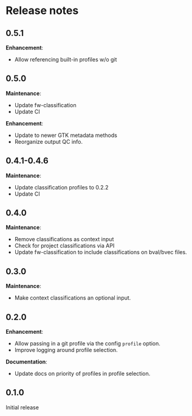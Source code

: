 # Release notes

## 0.5.1

__Enhancement__:

* Allow referencing built-in profiles w/o git

## 0.5.0

__Maintenance__:

* Update fw-classification
* Update CI

__Enhancement__:

* Update to newer GTK metadata methods
* Reorganize output QC info.

## 0.4.1-0.4.6

__Maintenance__:

* Update classification profiles to 0.2.2
* Update CI

## 0.4.0

__Maintenance__:

* Remove classifications as context input
* Check for project classifications via API
* Update fw-classification to include classifications on bval/bvec files.

## 0.3.0

__Maintenance__:

* Make context classifications an optional input.

## 0.2.0

__Enhancement__:

* Allow passing in a git profile via the config `profile` option.
* Improve logging around profile selection.

__Documentation__:

* Update docs on priority of profiles in profile selection.

## 0.1.0

Initial release
